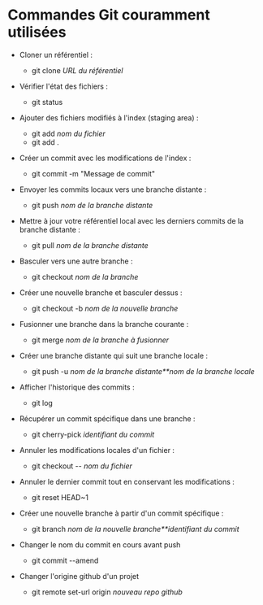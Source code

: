 # Commandes Git couramment utilisées

* Cloner un référentiel :

  * git clone *URL du référentiel*
* Vérifier l'état des fichiers :

  * git status
* Ajouter des fichiers modifiés à l'index (staging area) :

  * git add *nom du fichier*
  * git add .
* Créer un commit avec les modifications de l'index :

  * git commit -m "Message de commit"
* Envoyer les commits locaux vers une branche distante :

  * git push *nom de la branche distante*
* Mettre à jour votre référentiel local avec les derniers commits de la branche distante :

  * git pull *nom de la branche distante*
* Basculer vers une autre branche :

  * git checkout *nom de la branche*
* Créer une nouvelle branche et basculer dessus :

  * git checkout -b *nom de la nouvelle branche*
* Fusionner une branche dans la branche courante :

  * git merge *nom de la branche à fusionner*
* Créer une branche distante qui suit une branche locale :

  * git push -u *nom de la branche distante**nom de la branche locale*
* Afficher l'historique des commits :

  * git log
* Récupérer un commit spécifique dans une branche :

  * git cherry-pick *identifiant du commit*
* Annuler les modifications locales d'un fichier :

  * git checkout -- *nom du fichier*
* Annuler le dernier commit tout en conservant les modifications :

  * git reset HEAD~1
* Créer une nouvelle branche à partir d'un commit spécifique :

  * git branch *nom de la nouvelle branche**identifiant du commit*
* Changer le nom du commit en cours avant push

  * git commit --amend
* Changer l'origine github d'un projet

  * git remote set-url origin *nouveau repo github*
